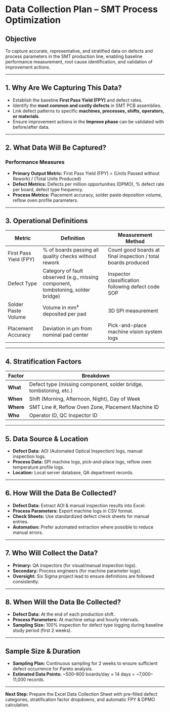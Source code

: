 # Data Collection Plan – SMT Process Optimization

## Objective
To capture accurate, representative, and stratified data on defects and process parameters in the SMT production line, enabling baseline performance measurement, root cause identification, and validation of improvement actions.

---

## 1. Why Are We Capturing This Data?
- Establish the baseline **First Pass Yield (FPY)** and defect rates.
- Identify the **most common and costly defects** in SMT PCB assemblies.
- Link defect patterns to specific **machines, processes, shifts, operators, or materials**.
- Ensure improvement actions in the **Improve phase** can be validated with before/after data.

---

## 2. What Data Will Be Captured?

### Performance Measures
- **Primary Output Metric:** First Pass Yield (FPY) = (Units Passed without Rework) / (Total Units Produced)
- **Defect Metrics:** Defects per million opportunities (DPMO), % defect rate per board, defect type frequency.
- **Process Metrics:** Placement accuracy, solder paste deposition volume, reflow oven profile parameters.

---

## 3. Operational Definitions

| Metric               | Definition                                                                 | Measurement Method                                           |
|----------------------|-----------------------------------------------------------------------------|--------------------------------------------------------------|
| First Pass Yield (FPY) | % of boards passing all quality checks without rework                      | Count good boards at final inspection / total boards produced |
| Defect Type          | Category of fault observed (e.g., missing component, tombstoning, solder bridge) | Inspector classification following defect code SOP           |
| Solder Paste Volume  | Volume in mm³ deposited per pad                                             | 3D SPI measurement                                           |
| Placement Accuracy   | Deviation in µm from nominal pad center                                     | Pick-and-place machine vision system logs                    |

---

## 4. Stratification Factors

| Factor  | Breakdown |
|---------|-----------|
| **What**  | Defect type (missing component, solder bridge, tombstoning, etc.) |
| **When**  | Shift (Morning, Afternoon, Night), Day of Week |
| **Where** | SMT Line #, Reflow Oven Zone, Placement Machine ID |
| **Who**   | Operator ID, QC Inspector ID |

---

## 5. Data Source & Location
- **Defect Data:** AOI (Automated Optical Inspection) logs, manual inspection logs.
- **Process Data:** SPI machine logs, pick-and-place logs, reflow oven temperature profile logs.
- **Location:** Local server database, QA department records.

---

## 6. How Will the Data Be Collected?
- **Defect Data:** Extract AOI & manual inspection results into Excel.
- **Process Parameters:** Export machine logs in CSV format.
- **Check Sheets:** Use standardized defect check sheets for manual entries.
- **Automation:** Prefer automated extraction where possible to reduce manual errors.

---

## 7. Who Will Collect the Data?
- **Primary:** QA inspectors (for visual/manual inspection logs).
- **Secondary:** Process engineers (for machine parameter logs).
- **Oversight:** Six Sigma project lead to ensure definitions are followed consistently.

---

## 8. When Will the Data Be Collected?
- **Defect Data:** At the end of each production shift.
- **Process Parameters:** At machine setup and hourly intervals.
- **Sampling Size:** 100% inspection for defect type logging during baseline study period (first 2 weeks).

---

## Sample Size & Duration
- **Sampling Plan:** Continuous sampling for 2 weeks to ensure sufficient defect occurrence for Pareto analysis.
- **Estimated Data Points:** ~500–800 boards/day × 14 days = ~7,000–11,000 records.

---

**Next Step:** Prepare the Excel Data Collection Sheet with pre-filled defect categories, stratification factor dropdowns, and automatic FPY & DPMO calculation.

